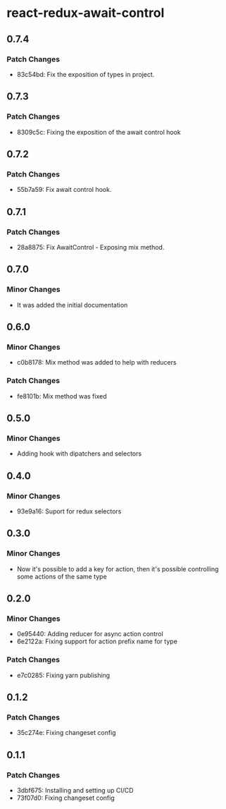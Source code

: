 # react-redux-await-control

## 0.7.4

### Patch Changes

- 83c54bd: Fix the exposition of types in project.

## 0.7.3

### Patch Changes

- 8309c5c: Fixing the exposition of the await control hook

## 0.7.2

### Patch Changes

- 55b7a59: Fix await control hook.

## 0.7.1

### Patch Changes

- 28a8875: Fix AwaitControl - Exposing mix method.

## 0.7.0

### Minor Changes

- It was added the initial documentation

## 0.6.0

### Minor Changes

- c0b8178: Mix method was added to help with reducers

### Patch Changes

- fe8101b: Mix method was fixed

## 0.5.0

### Minor Changes

- Adding hook with dipatchers and selectors

## 0.4.0

### Minor Changes

- 93e9a16: Suport for redux selectors

## 0.3.0

### Minor Changes

- Now it's possible to add a key for action, then it's possible controlling some actions of the same type

## 0.2.0

### Minor Changes

- 0e95440: Adding reducer for async action control
- 6e2122a: Fixing support for action prefix name for type

### Patch Changes

- e7c0285: Fixing yarn publishing

## 0.1.2

### Patch Changes

- 35c274e: Fixing changeset config

## 0.1.1

### Patch Changes

- 3dbf675: Installing and setting up CI/CD
- 73f07d0: Fixing changeset config
